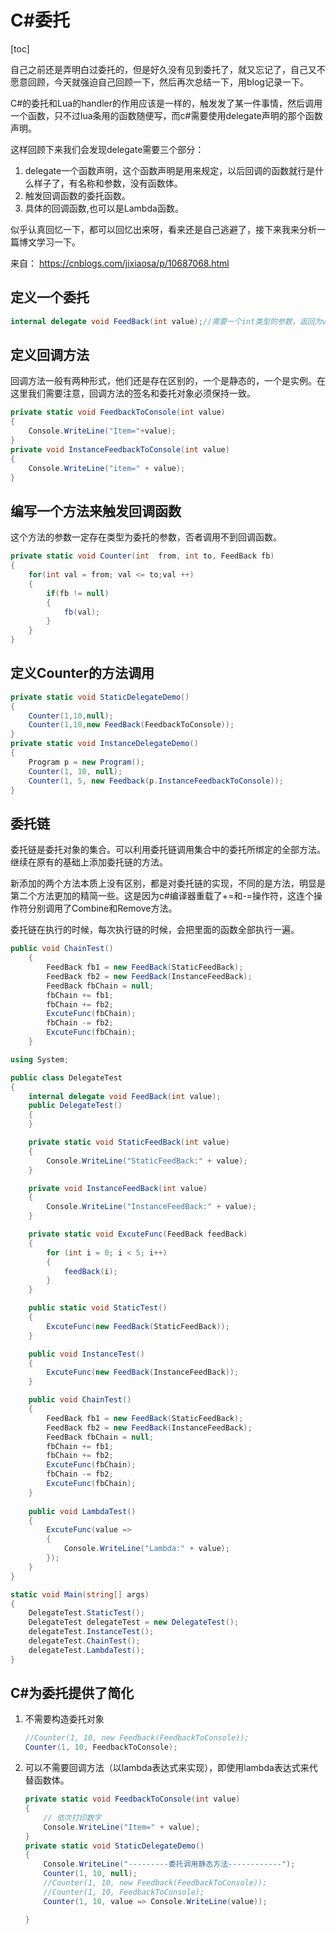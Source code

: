 # C#委托

[toc]

自己之前还是弄明白过委托的，但是好久没有见到委托了，就又忘记了，自己又不愿意回顾，今天就强迫自己回顾一下，然后再次总结一下，用blog记录一下。

C#的委托和Lua的handler的作用应该是一样的，触发发了某一件事情，然后调用一个函数，只不过lua条用的函数随便写，而c#需要使用delegate声明的那个函数声明。

这样回顾下来我们会发现delegate需要三个部分：

1. delegate一个函数声明，这个函数声明是用来规定，以后回调的函数就行是什么样子了，有名称和参数，没有函数体。
2. 触发回调函数的委托函数。
3. 具体的回调函数,也可以是Lambda函数。

似乎认真回忆一下，都可以回忆出来呀，看来还是自己逃避了，接下来我来分析一篇博文学习一下。

来自： https://cnblogs.com/jixiaosa/p/10687068.html

## 定义一个委托

```c#
internal delegate void FeedBack(int value);//需要一个int类型的参数，返回为void
```

## 定义回调方法

回调方法一般有两种形式，他们还是存在区别的，一个是静态的，一个是实例。在这里我们需要注意，回调方法的签名和委托对象必须保持一致。

```c#
private static void FeedbackToConsole(int value)
{
	Console.WriteLine("Item="+value);
}
private void InstanceFeedbackToConsole(int value)
{
	Console.WriteLine("item=" + value);
}
```

## 编写一个方法来触发回调函数

这个方法的参数一定存在类型为委托的参数，否者调用不到回调函数。

```c#
private static void Counter(int  from, int to, FeedBack fb)
{
	for(int val = from; val <= to;val ++)
	{
		if(fb != null)
		{
			fb(val);
		}
	}
}
```

## 定义Counter的方法调用

```c#
private static void StaticDelegateDemo()
{
	Counter(1,10,null);
	Counter(1,10,new FeedBack(FeedbackToConsole));
}
private static void InstanceDelegateDemo()
{
	Program p = new Program();
    Counter(1, 10, null);
    Counter(1, 5, new Feedback(p.InstanceFeedbackToConsole));
}
```

## 委托链

委托链是委托对象的集合。可以利用委托链调用集合中的委托所绑定的全部方法。继续在原有的基础上添加委托链的方法。

新添加的两个方法本质上没有区别，都是对委托链的实现，不同的是方法，明显是第二个方法更加的精简一些。这是因为c#编译器重载了+=和-=操作符，这连个操作符分别调用了Combine和Remove方法。

委托链在执行的时候，每次执行链的时候，会把里面的函数全部执行一遍。

```c#
public void ChainTest()
    {
        FeedBack fb1 = new FeedBack(StaticFeedBack);
        FeedBack fb2 = new FeedBack(InstanceFeedBack);
        FeedBack fbChain = null;
        fbChain += fb1;
        fbChain += fb2;
        ExcuteFunc(fbChain);
        fbChain -= fb2;
        ExcuteFunc(fbChain);
    }
```



```C#
using System;

public class DelegateTest
{
    internal delegate void FeedBack(int value);
    public DelegateTest()
    {
    }

    private static void StaticFeedBack(int value)
    {
        Console.WriteLine("StaticFeedBack:" + value);
    }

    private void InstanceFeedBack(int value)
    {
        Console.WriteLine("InstanceFeedBack:" + value);
    }

    private static void ExcuteFunc(FeedBack feedBack)
    {
        for (int i = 0; i < 5; i++)
        {
            feedBack(i);
        }
    }

    public static void StaticTest()
    {
        ExcuteFunc(new FeedBack(StaticFeedBack));
    }

    public void InstanceTest()
    {
        ExcuteFunc(new FeedBack(InstanceFeedBack));
    }

    public void ChainTest()
    {
        FeedBack fb1 = new FeedBack(StaticFeedBack);
        FeedBack fb2 = new FeedBack(InstanceFeedBack);
        FeedBack fbChain = null;
        fbChain += fb1;
        fbChain += fb2;
        ExcuteFunc(fbChain);
        fbChain -= fb2;
        ExcuteFunc(fbChain);
    }
    
    public void LambdaTest()
    {
        ExcuteFunc(value =>
        {
            Console.WriteLine("Lambda:" + value);
        });
    }
}

```

```c#
static void Main(string[] args)
{
    DelegateTest.StaticTest();
    DelegateTest delegateTest = new DelegateTest();
    delegateTest.InstanceTest();
    delegateTest.ChainTest();
    delegateTest.LambdaTest();
}
```



## C#为委托提供了简化

1. 不需要构造委托对象

   ```c#
   //Counter(1, 10, new Feedback(FeedbackToConsole));
   Counter(1, 10, FeedbackToConsole);
   ```

2. 可以不需要回调方法（以lambda表达式来实现），即使用lambda表达式来代替函数体。

   ```c#
   private static void FeedbackToConsole(int value)
   {
       // 依次打印数字
       Console.WriteLine("Item=" + value);
   }
   private static void StaticDelegateDemo()
   {
       Console.WriteLine("---------委托调用静态方法------------");
       Counter(1, 10, null);
       //Counter(1, 10, new Feedback(FeedbackToConsole));
       //Counter(1, 10, FeedbackToConsole);
       Counter(1, 10, value => Console.WriteLine(value));
   
   }
   ```

   